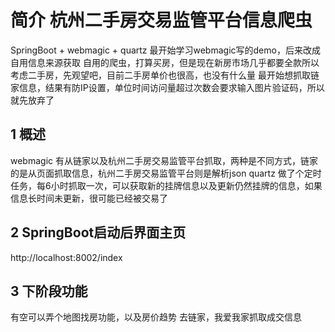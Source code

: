 # 简介 杭州二手房交易监管平台信息爬虫
SpringBoot + webmagic + quartz
最开始学习webmagic写的demo，后来改成自用信息来源获取
自用的爬虫，打算买房，但是现在新房市场几乎都要全款所以考虑二手房，先观望吧，目前二手房单价也很高，也没有什么量
最开始想抓取链家信息，结果有防IP设置，单位时间访问量超过次数会要求输入图片验证码，所以就先放弃了
## 1 概述
webmagic  有从链家以及杭州二手房交易监管平台抓取，两种是不同方式，链家的是从页面抓取信息，杭州二手房交易监管平台则是解析json
quartz 做了个定时任务，每6小时抓取一次，可以获取新的挂牌信息以及更新仍然挂牌的信息，如果信息长时间未更新，很可能已经被交易了
## 2 SpringBoot启动后界面主页
http://localhost:8002/index
## 3 下阶段功能
有空可以弄个地图找房功能，以及房价趋势
去链家，我爱我家抓取成交信息
